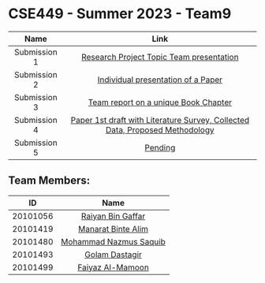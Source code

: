 # CSE449 - Summer 2023 - Team9

| Name | Link |
| :---: | :---: |
| Submission 1 | [Research Project Topic Team presentation](https://github.com/golamdastagir/CSE449_team9/tree/main/submission1) |
| Submission 2 | [Individual presentation of a Paper](https://github.com/golamdastagir/CSE449_team9/tree/main/submission2) |
| Submission 3 | [Team report on a unique Book Chapter](https://github.com/golamdastagir/CSE449_team9/tree/main/submission3) |
| Submission 4 | [Paper 1st draft with Literature Survey, Collected Data, Proposed Methodology](https://github.com/golamdastagir/CSE449_team9/tree/main/submission4) |
| Submission 5 | [Pending]() |



## Team Members:

| ID | Name |
| :---: | :---: |
| 20101056 | [Raiyan Bin Gaffar](https://github.com/RAY101x/CSE449) |
| 20101419 | [Manarat Binte Alim](https://github.com/manarat19/CSE449) |
| 20101480 | [Mohammad Nazmus Saquib]() |
| 20101493 | [Golam Dastagir]() |
| 20101499 | [Faiyaz Al-Mamoon](https://github.com/FaiyazMamoon/CSE449) |
